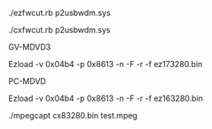 
./ezfwcut.rb p2usbwdm.sys

./cxfwcut.rb p2usbwdm.sys

GV-MDVD3

Ezload -v 0x04b4 -p 0x8613 -n -F -r -f ez173280.bin

PC-MDVD

Ezload -v 0x04b4 -p 0x8613 -n -F -r -f ez163280.bin

./mpegcapt cx83280.bin test.mpeg

